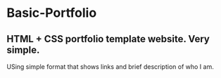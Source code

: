 # Basic-Portfolio

## HTML + CSS portfolio template website. Very simple. 
USing simple format that shows links and brief description of who I am.

